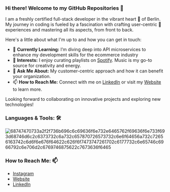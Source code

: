 ### Hi there! Welcome to my GitHub Repositories 👋



I am a freshly certified full-stack developer in the vibrant heart 🖤 of Berlin. 
My journey in coding is fueled by a fascination with crafting user-centric 🎯 experiences and mastering all its aspects, from front to back.


Here's a little about what I'm up to and how you can get in touch:

- 🌱 **Currently Learning:** I’m diving deep into API microservices to enhance my development skills for the ecommerce industry
- 🎵 **Interests:** I enjoy curating playlists on [Spotify](https://open.spotify.com/user/bobs83?si=4sCSnnxLTOiAlcchM4UwYg). Music is my go-to source for creativity and energy.
- 💬 **Ask Me About:** My customer-centric approach and how it can benefit your organization.
- 📫 **How to Reach Me:** Connect with me on [LinkedIn](https://www.linkedin.com/in/bobbyinberlin/) or visit my [Website](https://bobbyinberlin.de/) to learn more.

Looking forward to collaborating on innovative projects and exploring new technologies!



### Languages & Tools: 🛠️
![68747470733a2f2f736b696c6c69636f6e732e6465762f69636f6e733f693d68746d6c2c6373732c6a732c657870726573732c6e6f64656a732c72656163742c6d6f6e676f64622c626f6f7473747261702c6177732c6e65746c6966792c6e706d2c6769746875622c7673636f6465](https://github.com/bobs83/bobs83/assets/124786894/930ed61f-7caf-452d-8846-56f26e979049)


### How to Reach Me: 📫
- [Instagram](https://www.instagram.com/bobby.inberlin/)
- [Website](workwithbobby.today)
- [LinkedIn](https://www.linkedin.com/in/bobbyinberlin/) 




<!--
**bobs83/bobs83** is a ✨ _special_ ✨ repository because its `README.md` (this file) appears on your GitHub profile.

Here are some ideas to get you started:

- 🔭 I’m currently working on ...
- 🌱 I’m currently learning ...
- 👯 I’m looking to collaborate on ...
- 🤔 I’m looking for help with ...
- 💬 Ask me about ...
- 📫 How to reach me: ...
- 😄 Pronouns: ...
- ⚡ Fun fact: ...
-->
